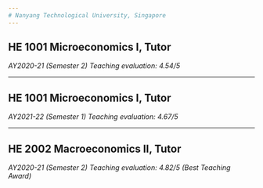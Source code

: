 ```yaml
---
# Nanyang Technological University, Singapore
---
```



## HE 1001 Microeconomics I, Tutor  
  *AY2020-21 (Semester 2)*
  *Teaching evaluation: 4.54/5*
  
---
  
## HE 1001 Microeconomics I, Tutor    
  *AY2021-22 (Semester 1)*
  *Teaching evaluation: 4.67/5*
  
---

## HE 2002 Macroeconomics II, Tutor   
  *AY2020-21 (Semester 2)*
  *Teaching evaluation: 4.82/5 (Best Teaching Award)*
  
